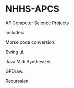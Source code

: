 NHHS-APCS
=========

AP Computer Science Projects

Includes:

Morse code conversion.

Swing ui.

Java Midi Synthesizer.

GPDraw.

Recurssion.
